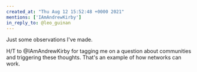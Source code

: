 ```yaml
---
created_at: "Thu Aug 12 15:52:48 +0000 2021"
mentions: ['IAmAndrewKirby']
in_reply_to: @leo_guinan
---
```


Just some observations I've made.

H/T to @IAmAndrewKirby for tagging me on a question about communities and triggering these thoughts. That's an example of how networks can work.